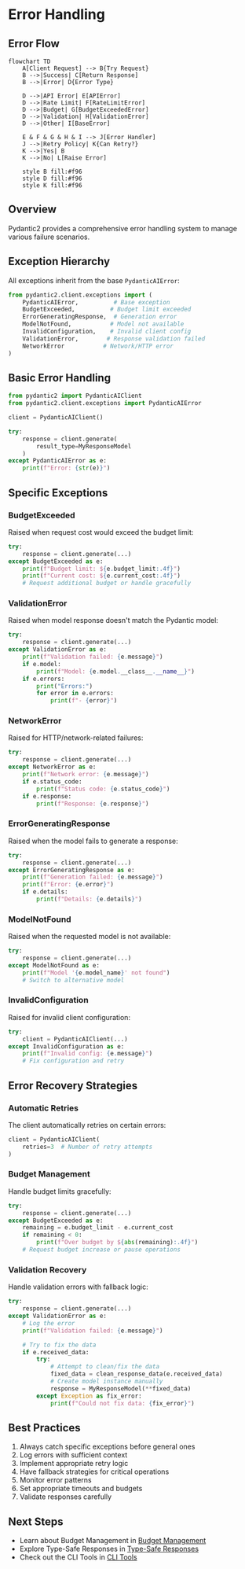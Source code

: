 # Error Handling

## Error Flow

```mermaid
flowchart TD
    A[Client Request] --> B{Try Request}
    B -->|Success| C[Return Response]
    B -->|Error| D{Error Type}

    D -->|API Error| E[APIError]
    D -->|Rate Limit| F[RateLimitError]
    D -->|Budget| G[BudgetExceededError]
    D -->|Validation| H[ValidationError]
    D -->|Other| I[BaseError]

    E & F & G & H & I --> J[Error Handler]
    J -->|Retry Policy| K{Can Retry?}
    K -->|Yes| B
    K -->|No| L[Raise Error]

    style B fill:#f96
    style D fill:#f96
    style K fill:#f96
```

## Overview

Pydantic2 provides a comprehensive error handling system to manage various failure scenarios.

## Exception Hierarchy

All exceptions inherit from the base `PydanticAIError`:

```python
from pydantic2.client.exceptions import (
    PydanticAIError,          # Base exception
    BudgetExceeded,          # Budget limit exceeded
    ErrorGeneratingResponse,  # Generation error
    ModelNotFound,           # Model not available
    InvalidConfiguration,    # Invalid client config
    ValidationError,        # Response validation failed
    NetworkError           # Network/HTTP error
)
```

## Basic Error Handling

```python
from pydantic2 import PydanticAIClient
from pydantic2.client.exceptions import PydanticAIError

client = PydanticAIClient()

try:
    response = client.generate(
        result_type=MyResponseModel
    )
except PydanticAIError as e:
    print(f"Error: {str(e)}")
```

## Specific Exceptions

### BudgetExceeded

Raised when request cost would exceed the budget limit:

```python
try:
    response = client.generate(...)
except BudgetExceeded as e:
    print(f"Budget limit: ${e.budget_limit:.4f}")
    print(f"Current cost: ${e.current_cost:.4f}")
    # Request additional budget or handle gracefully
```

### ValidationError

Raised when model response doesn't match the Pydantic model:

```python
try:
    response = client.generate(...)
except ValidationError as e:
    print(f"Validation failed: {e.message}")
    if e.model:
        print(f"Model: {e.model.__class__.__name__}")
    if e.errors:
        print("Errors:")
        for error in e.errors:
            print(f"- {error}")
```

### NetworkError

Raised for HTTP/network-related failures:

```python
try:
    response = client.generate(...)
except NetworkError as e:
    print(f"Network error: {e.message}")
    if e.status_code:
        print(f"Status code: {e.status_code}")
    if e.response:
        print(f"Response: {e.response}")
```

### ErrorGeneratingResponse

Raised when the model fails to generate a response:

```python
try:
    response = client.generate(...)
except ErrorGeneratingResponse as e:
    print(f"Generation failed: {e.message}")
    print(f"Error: {e.error}")
    if e.details:
        print(f"Details: {e.details}")
```

### ModelNotFound

Raised when the requested model is not available:

```python
try:
    response = client.generate(...)
except ModelNotFound as e:
    print(f"Model '{e.model_name}' not found")
    # Switch to alternative model
```

### InvalidConfiguration

Raised for invalid client configuration:

```python
try:
    client = PydanticAIClient(...)
except InvalidConfiguration as e:
    print(f"Invalid config: {e.message}")
    # Fix configuration and retry
```

## Error Recovery Strategies

### Automatic Retries

The client automatically retries on certain errors:

```python
client = PydanticAIClient(
    retries=3  # Number of retry attempts
)
```

### Budget Management

Handle budget limits gracefully:

```python
try:
    response = client.generate(...)
except BudgetExceeded as e:
    remaining = e.budget_limit - e.current_cost
    if remaining < 0:
        print(f"Over budget by ${abs(remaining):.4f}")
    # Request budget increase or pause operations
```

### Validation Recovery

Handle validation errors with fallback logic:

```python
try:
    response = client.generate(...)
except ValidationError as e:
    # Log the error
    print(f"Validation failed: {e.message}")

    # Try to fix the data
    if e.received_data:
        try:
            # Attempt to clean/fix the data
            fixed_data = clean_response_data(e.received_data)
            # Create model instance manually
            response = MyResponseModel(**fixed_data)
        except Exception as fix_error:
            print(f"Could not fix data: {fix_error}")
```

## Best Practices

1. Always catch specific exceptions before general ones
2. Log errors with sufficient context
3. Implement appropriate retry logic
4. Have fallback strategies for critical operations
5. Monitor error patterns
6. Set appropriate timeouts and budgets
7. Validate responses carefully

## Next Steps

- Learn about Budget Management in [Budget Management](budget-management.md)
- Explore Type-Safe Responses in [Type-Safe Responses](type-safe-responses.md)
- Check out the CLI Tools in [CLI Tools](../cli.md)
